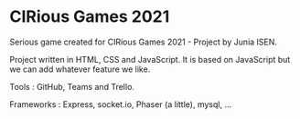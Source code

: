 # CIRious Games 2021
Serious game created for CIRious Games 2021 - Project by Junia ISEN.

Project written in HTML, CSS and JavaScript. It is based on JavaScript but we can add whatever feature we like.

Tools : GitHub, Teams and Trello.

Frameworks : Express, socket.io, Phaser (a little), mysql, ...
